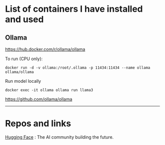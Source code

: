 # List of containers I have installed and used

## Ollama

https://hub.docker.com/r/ollama/ollama

To run (CPU only):

```
docker run -d -v ollama:/root/.ollama -p 11434:11434 --name ollama ollama/ollama
``` 

Run model locally

```
docker exec -it ollama ollama run llama3
```

https://github.com/ollama/ollama


----
# Repos and links
[Hugging Face](https://huggingface.co) : The AI community building the future.
